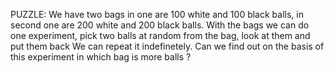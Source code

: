 PUZZLE: We have two bags in one are 100 white and 100 black balls, in second one are 200 white and 200 black balls. With the bags we can do one experiment, pick two balls at random from the bag, look at them and put them back We can repeat it indefinetely. Can we find out on the basis of this experiment in which bag is more balls ?
